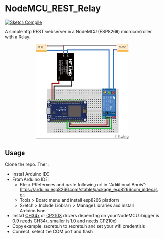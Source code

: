 # NodeMCU_REST_Relay

[![Sketch Compile](https://github.com/fabian57fabian/esp8266-post-relay/actions/workflows/compile.yml/badge.svg)](https://github.com/fabian57fabian/esp8266-post-relay/actions/workflows/compile.yml)

A simple http REST webserver in a NodeMCU (ESP8266) microcontroller with a Relay.

<p align="center">
  <img width="60%" alt="Project schematics" src="Sketch/Sketch_bb.jpg">
</p>

## Usage

Clone the repo. Then:

* Install Arduino IDE
* From Arduino IDE:
  * File > PRefernces and paste following url in "Additional Bords": https://arduino.esp8266.com/stable/package_esp8266com_index.json
  * Tools > Board menu and install esp8266 platform
  * Sketch > Include Liobrary > Manage Libraries and install ArduinoJson
* Install [CH34x](https://sparks.gogo.co.nz/ch340.html) or [CP210X](https://www.silabs.com/developers/usb-to-uart-bridge-vcp-drivers?tab=downloads) drivers depending on your NodeMCU (bigger is 0.9 needs CH34x, smaller is 1.0 and needs CP210x)
* Copy example_secrets.h to secrets.h and set your wifi credentials
* Connect, select the COM port and flash
